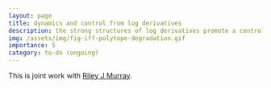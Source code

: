 ```yaml
---
layout: page
title: dynamics and control from log derivatives
description: the strong structures of log derivatives promote a control theory based on bounding complex behavior via simple birth-death systems rather than linear systems.
img: /assets/img/fig-iff-polytope-degradation.gif
importance: 5
category: to-do (ongoing)
---
```

This is joint work with [Riley J Murray](https://rileyjmurray.wordpress.com/).




